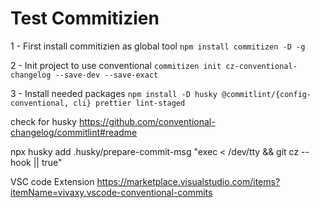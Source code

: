# Test Commitizien

1 - First install commitizien as global tool
`npm install commitizen -D -g `

2 - Init project to use conventional `commitizen init cz-conventional-changelog --save-dev --save-exact`


3 - Install needed packages
`npm install -D husky @commitlint/{config-conventional, cli} prettier lint-staged`


check for husky https://github.com/conventional-changelog/commitlint#readme


npx husky add .husky/prepare-commit-msg "exec < /dev/tty && git cz --hook || true"

VSC code Extension https://marketplace.visualstudio.com/items?itemName=vivaxy.vscode-conventional-commits
